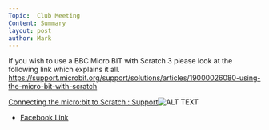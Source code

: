 ```yaml
---
Topic:  Club Meeting
Content: Summary
layout: post
author: Mark
---
```

If you wish to use a BBC Micro BIT with Scratch 3 please look at the following link which explains it all.
https://support.microbit.org/support/solutions/articles/19000026080-using-the-micro-bit-with-scratch

[Connecting the micro:bit to Scratch : Support](https://l.facebook.com/l.php?u=https%3A%2F%2Fsupport.microbit.org%2Fsupport%2Fsolutions%2Farticles%2F19000026080-using-the-micro-bit-with-scratch&h=AT1As4KUR65MsdCsZit6Hlx0sk9nTsmT5zK-ObDkTf-6Tjum697sX7ETIPGH-h7WS2uti_GUMZ3tZgAmQ74rH5GzElh2JtCwd_tVpYvyel_kVoXOYyzKPNM0Rt-8IZYU&s=1)![ALT TEXT](https://external.fbhx6-1.fna.fbcdn.net/emg1/v/t13/3974269696558014923?url=https%3A%2F%2Fs3.amazonaws.com%2Fcdn.freshdesk.com%2Fdata%2Fhelpdesk%2Fattachments%2Fproduction%2F19000725233%2Flogo%2FKQAdSqMyRp5whQbEJ0elIT6gWvUH1Y70EQ.png&fb_obo=1&utld=amazonaws.com&stp=c0.5000x0.5000f_dst-emg0_p34x34_q75&ccb=13-1&oh=06_AbH2QSaVQqKpplrFWtg8HwJr43lHHybEm7YRJSgAndIhgg&oe=6528681E&_nc_sid=e609ca)

* [Facebook Link](https://www.facebook.com/1481985248595237/posts/2056209257839497/)


